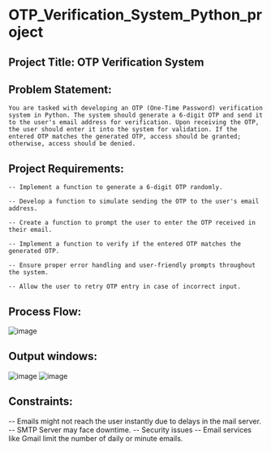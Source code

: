 # OTP_Verification_System_Python_project
## Project Title: OTP Verification System

## Problem Statement:
    You are tasked with developing an OTP (One-Time Password) verification system in Python. The system should generate a 6-digit OTP and send it to the user's email address for verification. Upon receiving the OTP, the user should enter it into the system for validation. If the entered OTP matches the generated OTP, access should be granted; otherwise, access should be denied.

## Project Requirements:

    -- Implement a function to generate a 6-digit OTP randomly.

    -- Develop a function to simulate sending the OTP to the user's email address.

    -- Create a function to prompt the user to enter the OTP received in their email.

    -- Implement a function to verify if the entered OTP matches the generated OTP.

    -- Ensure proper error handling and user-friendly prompts throughout the system.

    -- Allow the user to retry OTP entry in case of incorrect input.

## Process Flow:
  ![image](https://github.com/user-attachments/assets/c61d0e71-2408-44fc-85f4-3e89acf48bb1)
## Output windows:
![image](https://github.com/user-attachments/assets/c61d0e71-2408-44fc-85f4-3e89acf48bb1)
![image](https://github.com/user-attachments/assets/c61d0e71-2408-44fc-85f4-3e89acf48bb1)

## Constraints:
   -- Emails might not reach the user instantly due to delays in the mail server.
   -- SMTP Server may face downtime.
   -- Security issues
  -- Email services like Gmail limit the number of daily or minute emails.


